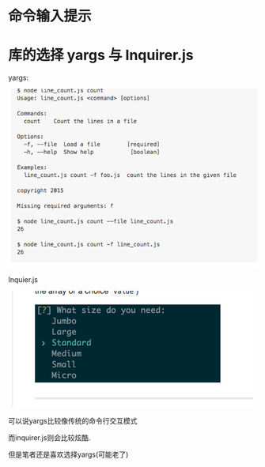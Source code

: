 # 命令输入提示

# 库的选择 yargs 与 Inquirer.js

yargs:

![yargs](/assets/QQ20170225-0.png)

Inquier.js

![inquirer.js](/assets/QQ20170225-1.png)

可以说yargs比较像传统的命令行交互模式

而inquirer.js则会比较炫酷.

但是笔者还是喜欢选择yargs(可能老了)